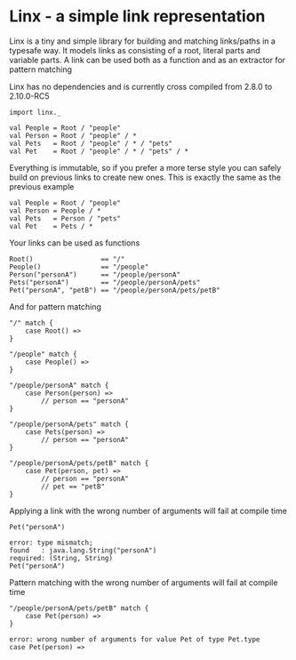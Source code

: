# Linx - a simple link representation

Linx is a tiny and simple library for building and matching links/paths in a typesafe way.
It models links as consisting of a root, literal parts and variable parts.
A link can be used both as a function and as an extractor for pattern matching

Linx has no dependencies and is currently cross compiled from 2.8.0 to 2.10.0-RC5

	import linx._

	val People = Root / "people"
	val Person = Root / "people" / *
	val Pets   = Root / "people" / * / "pets"
	val Pet    = Root / "people" / * / "pets" / *

Everything is immutable, so if you prefer a more terse style you can safely build on previous links to create new ones. This is exactly the same as the previous example

	val People = Root / "people"
	val Person = People / *
	val Pets   = Person / "pets"
	val Pet    = Pets / *

Your links can be used as functions

	Root()                 == "/"
	People()               == "/people"
	Person("personA")      == "/people/personA"
	Pets("personA")        == "/people/personA/pets"
	Pet("personA", "petB") == "/people/personA/pets/petB"

And for pattern matching	

	"/" match {
		case Root() =>
	}

	"/people" match {
		case People() =>
	}

	"/people/personA" match {
		case Person(person) => 
			// person == "personA"
	}

	"/people/personA/pets" match {
		case Pets(person) => 
			// person == "personA"
	}

	"/people/personA/pets/petB" match {
		case Pet(person, pet) => 
			// person == "personA"
			// pet == "petB"
	}	

Applying a link with the wrong number of arguments will fail at compile time

	Pet("personA")

	error: type mismatch;
	found   : java.lang.String("personA")
	required: (String, String)
	Pet("personA")

Pattern matching with the wrong number of arguments will fail at compile time

	"/people/personA/pets/petB" match {
		case Pet(person) =>
	}

	error: wrong number of arguments for value Pet of type Pet.type
	case Pet(person) =>
